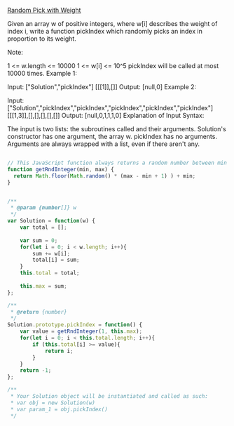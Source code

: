 [Random Pick with Weight](https://leetcode.com/explore/challenge/card/june-leetcoding-challenge/539/week-1-june-1st-june-7th/3351/)  

Given an array w of positive integers, where w[i] describes the weight of index i, write a function pickIndex which randomly picks an index in proportion to its weight.

Note:

1 <= w.length <= 10000
1 <= w[i] <= 10^5
pickIndex will be called at most 10000 times.
Example 1:

Input: 
["Solution","pickIndex"]
[[[1]],[]]
Output: [null,0]
Example 2:

Input: 
["Solution","pickIndex","pickIndex","pickIndex","pickIndex","pickIndex"]
[[[1,3]],[],[],[],[],[]]
Output: [null,0,1,1,1,0]
Explanation of Input Syntax:

The input is two lists: the subroutines called and their arguments. Solution's constructor has one argument, the array w. pickIndex has no arguments. Arguments are always wrapped with a list, even if there aren't any.


```javascript

// This JavaScript function always returns a random number between min and max (both included):
function getRndInteger(min, max) {
  return Math.floor(Math.random() * (max - min + 1) ) + min;
}


/**
 * @param {number[]} w
 */
var Solution = function(w) {
    var total = [];
    
    var sum = 0;
    for(let i = 0; i < w.length; i++){
        sum += w[i];
        total[i] = sum;
    }
    this.total = total;
    
    this.max = sum;
};

/**
 * @return {number}
 */
Solution.prototype.pickIndex = function() {
    var value = getRndInteger(1, this.max);
    for(let i = 0; i < this.total.length; i++){
        if (this.total[i] >= value){
            return i;
        }
    }
    return -1;
};

/** 
 * Your Solution object will be instantiated and called as such:
 * var obj = new Solution(w)
 * var param_1 = obj.pickIndex()
 */
```